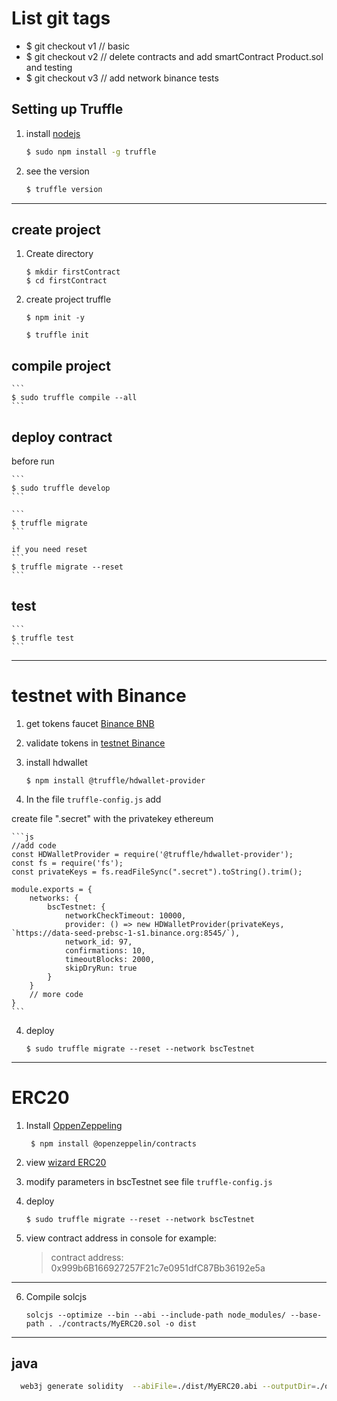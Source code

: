 # List git tags 
 -  $ git checkout v1  // basic
 -  $ git checkout v2  // delete contracts and add smartContract Product.sol and testing
 -  $ git checkout v3  // add network binance tests

## Setting up Truffle
1. install [nodejs](https://nodejs.org/en/)

    ```sh
    $ sudo npm install -g truffle
    ```

2. see the version
    ```sh
    $ truffle version
    ```
 ___

## create project

1. Create directory
    ```
    $ mkdir firstContract
    $ cd firstContract
    ```
2. create project truffle

    ```
    $ npm init -y
    ```

    ```
    $ truffle init
    ```

## compile project
    ```
    $ sudo truffle compile --all
    ```

## deploy contract  
   before run
   
    ```
    $ sudo truffle develop
    ```

    ```
    $ truffle migrate
    ```

    if you need reset 
    ```
    $ truffle migrate --reset
    ```

##  test
    ```
    $ truffle test
    ```

---

# testnet with Binance

1. get tokens faucet [Binance BNB](https://testnet.binance.org/faucet-smart)

2. validate tokens in [testnet Binance](https://testnet.bscscan.com/)

3. install hdwallet
    ```
    $ npm install @truffle/hdwallet-provider
    ```

4. In the file `truffle-config.js` add

create file ".secret" with the privatekey ethereum 

    ```js
    //add code
    const HDWalletProvider = require('@truffle/hdwallet-provider');
    const fs = require('fs');
    const privateKeys = fs.readFileSync(".secret").toString().trim();
    
    module.exports = {
        networks: {
            bscTestnet: {
                networkCheckTimeout: 10000, 
                provider: () => new HDWalletProvider(privateKeys,  `https://data-seed-prebsc-1-s1.binance.org:8545/`),
                network_id: 97,     
                confirmations: 10,
                timeoutBlocks: 2000,  
                skipDryRun: true
            }
        }
        // more code
    }
    ```

4. deploy 
    ```
    $ sudo truffle migrate --reset --network bscTestnet
    ```
---
# ERC20

1. Install [OppenZeppeling](https://docs.openzeppelin.com/contracts/4.x/)
   ```
    $ npm install @openzeppelin/contracts
   ```
2. view [wizard ERC20](https://wizard.openzeppelin.com/)
   
3. modify parameters in bscTestnet see file `truffle-config.js`

4. deploy 
    ```
    $ sudo truffle migrate --reset --network bscTestnet
    ```

5. view contract address in console for example:
   > contract address:    0x999b6B166927257F21c7e0951dfC87Bb36192e5a

---

6. Compile solcjs
    ```
    solcjs --optimize --bin --abi --include-path node_modules/ --base-path . ./contracts/MyERC20.sol -o dist
    ```


---
## java
  ```bash
    web3j generate solidity  --abiFile=./dist/MyERC20.abi --outputDir=./out/ --package=id.com
  ```
